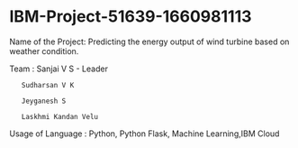 # IBM-Project-51639-1660981113

Name of the Project:  Predicting the energy output of wind turbine based on weather condition.

Team : 
       Sanjai V S - Leader

       Sudharsan V K 
       
       Jeyganesh S
       
       Laskhmi Kandan Velu
       
Usage of Language : Python, Python Flask, Machine Learning,IBM Cloud



